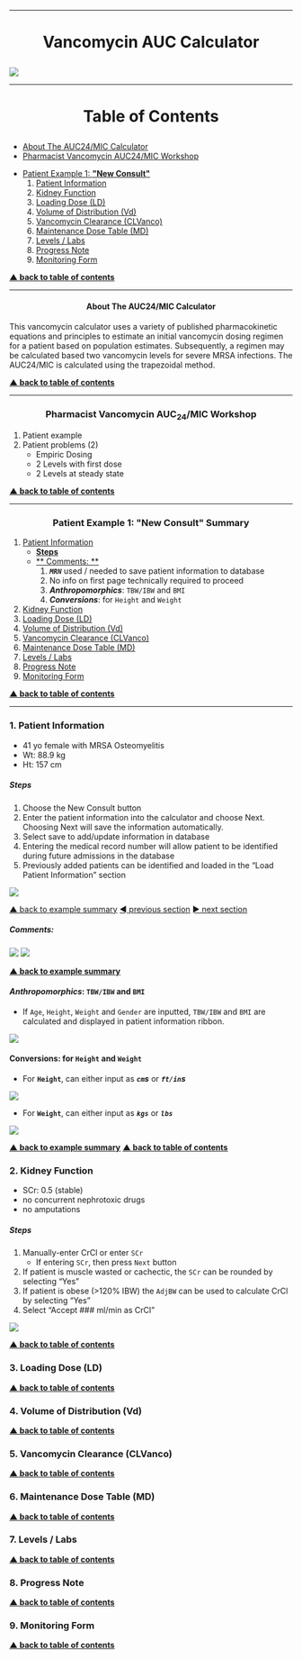 --------------
# <p style="text-align:center">Vancomycin AUC Calculator</p>

![](Images/LandingPage00.png)

--------------
# <p style="text-align:center">Table of Contents <a name="toc"></a></p>

* [About The AUC24/MIC Calculator](#about) 
* [Pharmacist Vancomycin AUC24/MIC Workshop](#workshop)

- [Patient Example 1: **"New Consult"**](#ex1)
	1. [Patient Information](#ptinfo)
	2. [Kidney Function](#kidney)
	3. [Loading Dose (LD)](#ld)
	4. [Volume of Distribution (Vd)](#vd)
	5. [Vancomycin Clearance (CLVanco)](#clvanco)
	6. [Maintenance Dose Table (MD)](#md)
	7. [Levels / Labs](#labs)
	8. [Progress Note](#note)
	9. [Monitoring Form](#form)

**[&#9650; <ins>back to table of contents</ins>](#toc)**

--------------
#### <p style="text-align:center">About The AUC24/MIC Calculator <a name="about"></a></p>

This vancomycin calculator uses a variety of published pharmacokinetic equations and principles to estimate an initial vancomycin dosing regimen for a patient based on population estimates. Subsequently, a regimen may be calculated based two vancomycin levels for severe MRSA infections. The AUC24/MIC is calculated using the trapezoidal method.

**[&#9650; <ins>back to table of contents</ins>](#toc)**

--------------
### <p style="text-align:center">Pharmacist Vancomycin AUC<sub>24</sub>/MIC Workshop <a name="workshop"></a></p>
1. Patient example
2. Patient problems (2)
	- Empiric Dosing
	- 2 Levels with first dose
	- 2 Levels at steady state

**[&#9650; <ins>back to table of contents</ins>](#toc)**

--------------
### <p style="text-align:center">Patient Example 1: **"New Consult"** Summary<a name="ex1"></a></p>
1. [Patient Information](#ptinfo)
	- [**Steps**](#ptinfosteps)
	- [** Comments: **](#ptinfocomments) 
		1. ***`MRN`*** used / needed to save patient information to database
		2. No info on first page technically required to proceed
		3. ***Anthropomorphics***: `TBW/IBW` and `BMI`
		4. ***Conversions***: for `Height` and `Weight`
2. [Kidney Function](#kidney)
3. [Loading Dose (LD)](#ld)
4. [Volume of Distribution (Vd)](#vd)
5. [Vancomycin Clearance (CLVanco)](#clvanco)
6. [Maintenance Dose Table (MD)](#md) 
7. [Levels / Labs](#labs)
8. [Progress Note](#note)
9. [Monitoring Form](#form)



**[&#9650; <ins>back to table of contents</ins>](#toc)**

--------------
### 1. Patient Information <a name=ptinfo></a>
* 41 yo female with MRSA Osteomyelitis
* Wt: 88.9 kg
* Ht: 157 cm

##### Steps <a name=ptinfosteps></a>

1. Choose the New Consult button
2. Enter the patient information into the calculator and choose Next. Choosing Next will save the information automatically.
3. Select save to add/update information in database 
4. Entering the medical record number will allow patient to be identified during future admissions in the database
5. Previously added patients can be identified and loaded in the “Load Patient Information” section

![](Images/ptinfo0.png)

[&#9650; <ins>back to example summary</ins>](#ex1) 
[&#9668; previous section](#ex1) [&#9658; next section](#ptinfocomments)

##### **Comments:** <a name=ptinfocomments></a>
 
![](Images/ptinfo11.png)
![](Images/ptinfo2.png)

**[&#9650; <ins>back to example summary</ins>](#ex1)**

#### ***Anthropomorphics***: `TBW/IBW` and `BMI`
* If `Age`, `Height`, `Weight` and `Gender` are inputted, `TBW/IBW` and `BMI` are calculated and displayed in patient information ribbon.

![](Images/ptinfo_bmi.png)

#### Conversions: for `Height` and `Weight`

- For **`Height`**, can either input as ***`cm`s*** or ***`ft/in`s***

![](Images/ptinfo3.png)

- For **`Weight`**, can either input as ***`kgs`*** or ***`lbs`***

![](Images/ptinfo4.png)

**[&#9650; <ins>back to example summary</ins>](#ex1)**
**[&#9650; <ins>back to table of contents</ins>](#toc)**
### 2. Kidney Function <a name=kidney></a>
* SCr: 0.5 (stable)
* no concurrent nephrotoxic drugs
* no amputations

##### Steps <a name=kidneysteps></a>
1. Manually-enter CrCl or enter `SCr`
	* If entering `SCr`, then press `Next` button
2. If patient is muscle wasted or cachectic, the `SCr` can be rounded by selecting “Yes”
3. If patient is obese (>120% IBW) the `AdjBW` can be used to calculate CrCl by selecting “Yes”
4. Select “Accept ### ml/min as CrCl” 

![](Images/kidney000.png)

**[&#9650; <ins>back to table of contents</ins>](#toc)**
### 3. Loading Dose (LD) <a name=ld></a>
**[&#9650; <ins>back to table of contents</ins>](#toc)**
### 4. Volume of Distribution (Vd) <a name=vd></a>
**[&#9650; <ins>back to table of contents</ins>](#toc)**
### 5. Vancomycin Clearance (CLVanco) <a name=clvanco></a>
**[&#9650; <ins>back to table of contents</ins>](#toc)**
### 6. Maintenance Dose Table (MD) <a name=md></a> 
**[&#9650; <ins>back to table of contents</ins>](#toc)**
### 7. Levels / Labs <a name=labs></a>
**[&#9650; <ins>back to table of contents</ins>](#toc)**
### 8. Progress Note <a name=note></a>
**[&#9650; <ins>back to table of contents</ins>](#toc)**
### 9. Monitoring Form <a name=form></a>
**[&#9650; <ins>back to table of contents</ins>](#toc)**